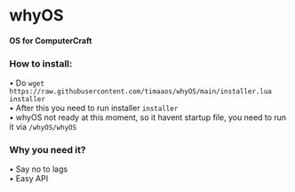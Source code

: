 # whyOS
#### OS for ComputerCraft  
### How to install:  
• Do ``wget https://raw.githubusercontent.com/timaaos/whyOS/main/installer.lua installer``  
• After this you need to run installer ``installer``  
• whyOS not ready at this moment, so it havent startup file, you need to run it via ``/whyOS/whyOS``  
### Why you need it?
• Say no to lags  
• Easy API
